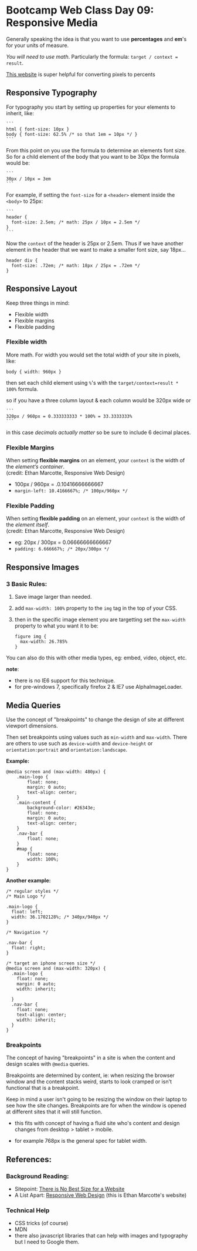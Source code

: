 Bootcamp Web Class Day 09: Responsive Media
==========

Generally speaking the idea is that you want to use **percentages** and **em**'s for your units of measure. 

*You will need to use math*. Particularly the formula: `target / context = result`. 

[This website](http://responsv.com/flexible-math/) is super helpful for converting pixels to percents

## Responsive Typography

For typography you start by setting up properties for your elements to inherit, like: 
	
	```
	html { font-size: 10px } 
	body { font-size: 62.5% /* so that 1em = 10px */ }
	```

From this point on you use the formula to determine an elements font size. So for a child element of the body that you want to be 30px the formula would be:
	
	```	
	30px / 10px = 3em
	```
For example, if setting the `font-size` for a `<header>` element inside the `<body>` to 25px:

	```
	header {
	  font-size: 2.5em; /* math: 25px / 10px = 2.5em */
	}
	```
Now the `context` of the header is 25px or 2.5em.
Thus if we have another element in the header that we want to make a smaller font size, say 18px...

  ```
  header div {
    font-size: .72em; /* math: 18px / 25px = .72em */
  }
  ```


## Responsive Layout

Keep three things in mind:

- Flexible width
- Flexible margins
- Flexible padding

### Flexible width

More math. For width you would set the total width of your site in pixels, like: 

```
body { width: 960px }
```

then set each child element using `%`'s with the `target/context=result * 100%` formula.

so if you have a three column layout & each column would be 320px wide or 

	```
	320px / 960px = 0.333333333 * 100% = 33.3333333%
	```
in this case *decimals actually matter* so be sure to include 6 decimal places.

### Flexible Margins

When setting **flexible margins** on an element, your `context` is the width of the *element’s container*. <br>
(credit: Ethan Marcotte, Responsive Web Design)

  - 100px / 960px = .0.10416666666667
  - `margin-left: 10.4166667%; /* 100px/960px */`

### Flexible Padding

When setting **flexible padding** on an element, your `context` is the width of the *element itself*. <br> (credit: Ethan Marcotte, Responsive Web Design)

  - eg: 20px / 300px = 0.06666666666667
  - `padding: 6.666667%; /* 20px/300px */`  

## Responsive Images

### 3 Basic Rules:

1. Save image larger than needed.
2. add `max-width: 100%` property to the `img` tag in the top of your CSS.
3. then in the specific image element you are targetting set the `max-width` property to what you want it to be:

   ```
   figure img {
     max-width: 26.785%
   }
   ```
   
You can also do this with other media types, eg: embed, video, object, etc.

__note__: 

  - there is no IE6 support for this technique.
  - for pre-windows 7, specifically firefox 2 & IE7 use AlphaImageLoader.

## Media Queries

Use the concept of "breakpoints" to change the design of site at different viewport dimensions.

Then set breakpoints using values such as `min-width` and `max-width`. There are others to use such as `device-width` and `device-height` or `orientation:portrait` and `orientation:landscape`.

**Example:**

```
@media screen and (max-width: 480px) {	.main-logo {		float: none;		margin: 0 auto;		text-align: center;	}	.main-content {		background-color: #26343e;		float: none;		margin: 0 auto;		text-align: center;	}	.nav-bar {		float: none;	}	#map {		float: none;		width: 100%;	}}
```

**Another example:**
```
/* regular styles */
/* Main Logo */
 
.main-logo {
  float: left;
  width: 36.1702128%; /* 340px/940px */
}
 
/* Navigation */
 
.nav-bar {
  float: right;
}
/* target an iphone screen size */
@media screen and (max-width: 320px) {
  .main-logo {
    float: none;
    margin: 0 auto;
    width: inherit;
    
  }
  .nav-bar {
    float: none;
    text-align: center;
    width: inherit;
  }
}```

### Breakpoints
The concept of having "breakpoints" in a site is when the content and design scales with `@media` queries.
Breakpoints are determined by content, ie: when resizing the browser window and the content stacks weird, starts to look cramped or isn't functional that is a breakpoint.
Keep in mind a user isn't going to be resizing the window on their laptop to see how the site changes. Breakpoints are for when the window is opened at different sites that it will still function.- this fits with concept of having a fluid site who's content and design changes from desktop > tablet > mobile.- for example 768px is the general spec for tablet width.


## References:
### Background Reading:
- Sitepoint: [There is No Best Size for a Website](http://www.sitepoint.com/best-size-website/)
- A List Apart: [Responsive Web Design](http://alistapart.com/article/responsive-web-design/) (this is Ethan Marcotte's website)

### Technical Help
- CSS tricks (of course)
- MDN
- there also javascript libraries that can help with images and typography but I need to Google them.